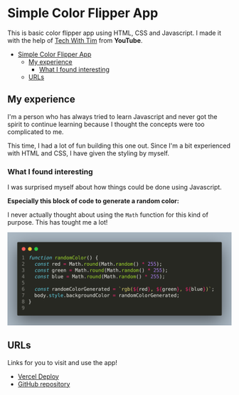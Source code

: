 # Simple Color Flipper App

This is basic color flipper app using HTML, CSS and Javascript. I made it with the help of [Tech With Tim](https://youtube.com/@TechWithTim) from **YouTube**.

- [Simple Color Flipper App](#simple-color-flipper-app)
  - [My experience](#my-experience)
    - [What I found interesting](#what-i-found-interesting)
  - [URLs](#urls)

## My experience

I'm a person who has always tried to learn Javascript and never got the spirit to continue learning because I thought the concepts were too complicated to me.

This time, I had a lot of fun building this one out. Since I'm a bit experienced with HTML and CSS, I have given the styling by myself.

### What I found interesting

I was surprised myself about how things could be done using Javascript.

**Especially this block of code to generate a random color:**

I never actually thought about using the `Math` function for this kind of purpose. This has tought me a lot!

![Screenshot](./01/screenshot)

## URLs

Links for you to visit and use the app!

- [Vercel Deploy](https://js-color-flipper-rosy.vercel.app)
- [GitHub repository](https://github.com/Code-Beaker/js-color-flipper)
